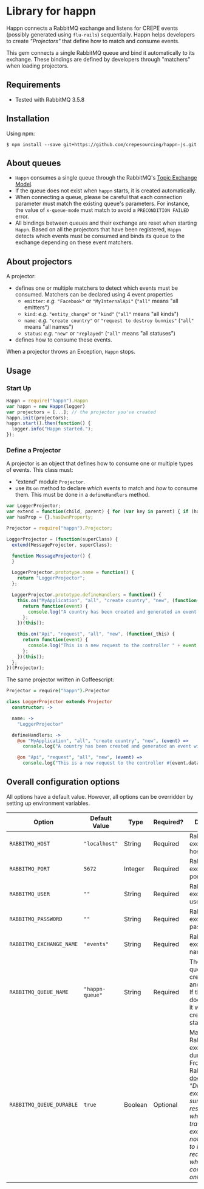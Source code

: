 # Library for happn

Happn connects a RabbitMQ exchange and listens for CREPE events (possibly generated using `flu-rails`) sequentially.
Happn helps developers to create _"Projectors"_ that define how to match and consume events.

This gem connects a single RabbitMQ queue and bind it automatically to its exchange. These bindings are defined by developers through "matchers" when loading projectors.

## Requirements

* Tested with RabbitMQ 3.5.8

## Installation

Using npm:
```shell
$ npm install --save git+https://github.com/crepesourcing/happn-js.git
```

## About queues

* `Happn` consumes a single queue through the RabbitMQ's [Topic Exchange Model](https://www.rabbitmq.com/tutorials/amqp-concepts.html#exchange-topic).
* If the queue does not exist when `happn` starts, it is created automatically.
* When connecting a queue, please be careful that each connection parameter must match the existing queue's parameters. For instance, the value of `x-queue-mode` must match to avoid a `PRECONDITION FAILED` error.
* All bindings between queues and their exchange are reset when starting `Happn`. Based on all the projectors that have been registered, `Happn` detects which events must be consumed and binds its queue to the exchange depending on these event matchers.

## About projectors

A projector:
* defines one or multiple matchers to detect which events must be consumed. Matchers can be declared using 4 event properties
  * `emitter`: _e.g._ `"Facebook"` or `"MyInternalApi"` (`"all"` means "all emitters")
  * `kind`: _e.g._ `"entity_change"` or `"kind"` (`"all"` means "all kinds")
  * `name`: _e.g._ `"create country"` or `"request to destroy bunnies"` (`"all"` means "all names")
  * `status`: _e.g._ `"new"` or `"replayed"` (`"all"` means "all statuses")
* defines how to consume these events.

When a projector throws an Exception, `Happn` stops.

## Usage

### Start Up

```js
Happn = require("happn").Happn
var happn = new Happn(logger)
var projectors = [...]; // the projector you've created
happn.init(projectors);
happn.start().then(function() {
  logger.info("Happn started.");
});
```

### Define a Projector

A projector is an object that defines how to consume one or multiple types of events. This class must:

* "extend" module `Projector`.
* use its `on` method to declare _which_ events to match and _how_ to consume them. This must be done in a `defineHandlers` method.

```js
var LoggerProjector;
var extend = function(child, parent) { for (var key in parent) { if (hasProp.call(parent, key)) child[key] = parent[key]; } function ctor() { this.constructor = child; } ctor.prototype = parent.prototype; child.prototype = new ctor(); child.__super__ = parent.prototype; return child; },
var hasProp = {}.hasOwnProperty;

Projector = require("happn").Projector;

LoggerProjector = (function(superClass) {
  extend(MessageProjector, superClass);

  function MessageProjector() {
  }

  LoggerProjector.prototype.name = function() {
    return "LoggerProjector";
  };

  LoggerProjector.prototype.defineHandlers = function() {
    this.on("MyApplication", "all", "create country", "new", (function(_this) {
      return function(event) {
        console.log("A country has been created and generated an event with id " + event.id);
      };
    })(this));

    this.on("Api", "request", "all", "new", (function(_this) {
      return function(event) {
        console.log("This is a new request to the controller " + event.data["controller_name"]);
      };
    })(this));
  };
})(Projector);
```

The same projector written in Coffeescript:
```coffeescript
Projector = require("happn").Projector

class LoggerProjector extends Projector
  constructor: ->

  name: ->
    "LoggerProjector"

  defineHandlers: ->
    @on "MyApplication", "all", "create country", "new", (event) =>
      console.log("A country has been created and generated an event with id #{event.id}")

    @on "Api", "request", "all", "new", (event) =>
      console.log("This is a new request to the controller #{event.data["controller_name"]}")
```

## Overall configuration options

All options have a default value. However, all options can be overridden by setting up environment variables.

| Option | Default Value | Type | Required? | Description  | Example |
| ---- | ----- | ------ | ----- | ------ | ----- |
| `RABBITMQ_HOST` | `"localhost"` | String | Required | RabbitMQ exchange's host. | `"192.168.42.42"` |
| `RABBITMQ_PORT` | `5672` | Integer | Required | RabbitMQ exchange's port. | `1234` |
| `RABBITMQ_USER` | `""` | String | Required | RabbitMQ exchange's username. | `"root"` |
| `RABBITMQ_PASSWORD` | `""` | String | Required | RabbitMQ exchange's password. | `"pouet"` |
| `RABBITMQ_EXCHANGE_NAME` | `"events"` | String | Required | RabbitMQ exchange's name. | `"myproject"` |
| `RABBITMQ_QUEUE_NAME` | `"happn-queue"` | String | Required | The RabbitMQ queue to create, bind and consume. If the queue does not exist, it will be created at startup. | `"my-queue"` |
| `RABBITMQ_QUEUE_DURABLE` | `true` | Boolean | Optional | Make the RabbitMQ's exchange durable or not. From RabbitMQ's [documentation](https://www.rabbitmq.com/tutorials/amqp-concepts.html#exchanges): _"Durable exchanges survive broker restart whereas transient exchanges do not (they have to be redeclared when broker comes back online)."_ | `false` |


